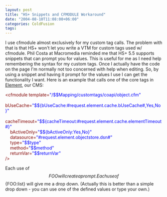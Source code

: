 ```yaml
---
layout: post
title: "HS+ Snippets and CFMODULE Workaround"
date: "2004-08-10T11:08:00+06:00"
categories: ColdFusion 
tags: 
---
```


I use cfmodule almost exclusively for my custom tag calls. The problem with that is that HS+ won't let you write a VTM for custom tags used w/ cfmodule. Phil Costa at Macromedia reminded me that HS+ 5.5 supports snippets that can prompt you for values. This is useful for me as I need help remembering the syntax for my custom tags. Once I actually have the code on the page I'm normally not too concerned with help when editing. So, by using a snippet and having it prompt for the values I use I can get the functionality I want. Here is an example that calls one of the core tags in <a href="http://www.mindseyeelement.com">Element</a>, our CMS:

<div class="code"><FONT COLOR=MAROON>&lt;cfmodule template=<FONT COLOR=BLUE>"/$$Mapping/customtags/coapi/object.cfm"</FONT> <br>
&nbsp;&nbsp;&nbsp; bUseCache=<FONT COLOR=BLUE>"$${bUseCache:#request.element.cache.bUseCache#,Yes,No}"</FONT><br>
&nbsp;&nbsp;&nbsp; cacheTimeout=<FONT COLOR=BLUE>"$${cacheTimeout:#request.element.cache.elementTimeout#}"</FONT> <br>
&nbsp;&nbsp;&nbsp; bActiveOnly=<FONT COLOR=BLUE>"$${bActiveOnly:Yes,No}"</FONT><br>
&nbsp;&nbsp;&nbsp; datasource=<FONT COLOR=BLUE>"#request.element.objectstore.dsn#"</FONT><br>
&nbsp;&nbsp;&nbsp; type=<FONT COLOR=BLUE>"$$type"</FONT><br>
&nbsp;&nbsp;&nbsp; method=<FONT COLOR=BLUE>"$$method"</FONT><br>
&nbsp;&nbsp;&nbsp; returnVar=<FONT COLOR=BLUE>"$$returnVar"</FONT><br>
/&gt;</FONT></div>

Each use of $$FOO will create a prompt. Each use of $${FOO:list} will give me a drop down. (Actually this is better than a simple drop down - you can use one of the defined values or type your own.)